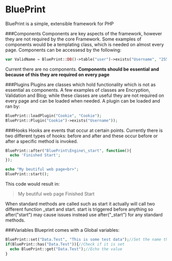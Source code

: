 BluePrint
=========
BluePrint is a simple, extensible framework for PHP

###Components
Components are key aspects of the framework, however they are not required by the core Framework. Some examples of components would be a templating class, which is needed on almost every page. Components can be accessesd by the following:
```php
var ValidName = BluePrint::DB()->table("user")->exists("Username", "25564"));//The component DB is used here
```

Current there are no components. **Components should be essential and because of this they are required on every page**


###Plugins
Plugins are classes which hold functionality which is not as essential as components. A few examples of classes are Encryption, Validation and Blog; while these classes are useful they are not required on every page and can be loaded when needed. A plugin can be loaded and ran by:
```php
BluePrint::loadPlugin("Cookie", "Cookie");
BluePrint::Plugin("Cookie")->exists("Username"));
```

###Hooks
Hooks are events that occur at certain points. Currently there is two different types of hooks: before and after and these occur before or after a specific method is invoked.

```php
BluePrint::after("BluePrint\Engine\_start", function(){
  echo 'Finished Start';
});

echo "My beutiful web page<br>";
BluePrint::start();
```
This code would result in:
>My beutiful web page
>Finished Start

When standard methods are called such as start it actually will call two different function _start and start. start is triggered before anything so after("start") may cause issues instead use after("_start") for any standard methods.

###Variables
Blueprint comes with a Global variables:
```php
BluePrint::set("Data.Test", "This is some test data");//Set the name then value
if(BluePrint::has("Data.Test")){//Check if it is set
  echo BluePrint::get("Data.Test");//Echo the value
}
```
